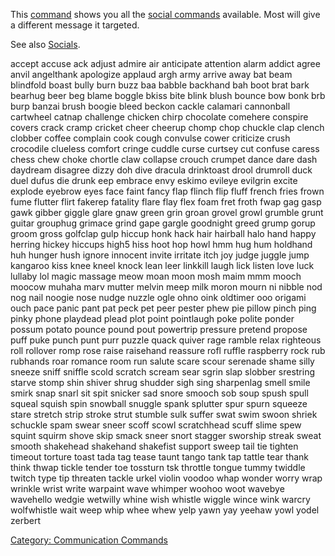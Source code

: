 This [command](:Category:_Commands "wikilink") shows you all the [social
commands](:Category:_Socials "wikilink") available. Most will give a
different message it targeted.

See also [Socials](:Category:_Socials "wikilink").

accept accuse ack adjust admire air anticipate attention alarm addict
agree anvil angelthank apologize applaud argh army arrive away bat beam
blindfold boast bully burn buzz baa babble backhand bah boot brat bark
bearhug beer beg blame boggle bkiss bite blink blush bounce bow bonk brb
burp banzai brush boogie bleed beckon cackle calamari cannonball
cartwheel catnap challenge chicken chirp chocolate comehere conspire
covers crack cramp cricket cheer cheerup chomp chop chuckle clap clench
clobber coffee complain cook cough convulse cower criticize crush
crocodile clueless comfort cringe cuddle curse curtsey cut confuse
caress chess chew choke chortle claw collapse crouch crumpet dance dare
dash daydream disagree dizzy doh dive dracula drinktoast drool drumroll
duck duel dufus die drunk eep embrace envy eskimo evileye evilgrin
excite explode eyebrow eyes face faint fancy flap flinch flip fluff
french fries frown fume flutter flirt fakerep fatality flare flay flex
foam fret froth fwap gag gasp gawk gibber giggle glare gnaw green grin
groan grovel growl grumble grunt guitar grouphug grimace grind gape
gargle goodnight greed grump gorup groom gross golfclap gulp hiccup honk
hack hair hairball halo hand happy herring hickey hiccups high5 hiss
hoot hop howl hmm hug hum holdhand huh hunger hush ignore innocent
invite irritate itch joy judge juggle jump kangaroo kiss knee kneel
knock lean leer linkkill laugh lick listen love luck lullaby lol magic
massage meow moan moon mosh maim mmm mooch moocow muhaha marv mutter
melvin meep milk moron mourn ni nibble nod nog nail noogie nose nudge
nuzzle ogle ohno oink oldtimer ooo origami ouch pace panic pant pat peck
pet peer pester phew pie pillow pinch ping pinky phone playdead plead
plot point pointlaugh poke polite ponder possum potato pounce pound pout
powertrip pressure pretend propose puff puke punch punt purr puzzle
quack quiver rage ramble relax righteous roll rollover romp rose raise
raisehand reassure rofl ruffle raspberry rock rub rubhands roar romance
room run salute scare scour serenade shame silly sneeze sniff sniffle
scold scratch scream sear sgrin slap slobber srestring starve stomp shin
shiver shrug shudder sigh sing sharpenlag smell smile smirk snap snarl
sit spit snicker sad snore smooch sob soup spush spull squeal squish
spin snowball snuggle spank splutter spur spurn squeeze stare stretch
strip stroke strut stumble sulk suffer swat swim swoon shriek schuckle
spam swear sneer scoff scowl scratchhead scuff slime spew squint squirm
shove skip smack sneer snort stagger sworship streak sweat smooth
shakehead shakehand shakefist support sweep tail tie tighten timeout
torture toast tada tag tease taunt tango tank tap tattle tear thank
think thwap tickle tender toe tossturn tsk throttle tongue tummy twiddle
twitch type tip threaten tackle urkel violin voodoo whap wonder worry
wrap wrinkle wrist write warpaint wave whimper woohoo woot wavebye
wavehello wedgie wetwilly whine wish whistle wiggle wince wink warcry
wolfwhistle wait weep whip whee whew yelp yawn yay yeehaw yowl yodel
zerbert

[Category: Communication
Commands](Category:_Communication_Commands "wikilink")
